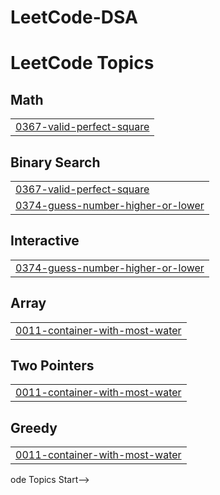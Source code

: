 # LeetCode-DSA

<!---LeetCode Topics Start-->
# LeetCode Topics
## Math
|  |
| ------- |
| [0367-valid-perfect-square](https://github.com/amulyakurapat/LeetCode-DSA/tree/master/0367-valid-perfect-square) |
## Binary Search
|  |
| ------- |
| [0367-valid-perfect-square](https://github.com/amulyakurapat/LeetCode-DSA/tree/master/0367-valid-perfect-square) |
| [0374-guess-number-higher-or-lower](https://github.com/amulyakurapat/LeetCode-DSA/tree/master/0374-guess-number-higher-or-lower) |
## Interactive
|  |
| ------- |
| [0374-guess-number-higher-or-lower](https://github.com/amulyakurapat/LeetCode-DSA/tree/master/0374-guess-number-higher-or-lower) |
## Array
|  |
| ------- |
| [0011-container-with-most-water](https://github.com/amulyakurapat/LeetCode-DSA/tree/master/0011-container-with-most-water) |
## Two Pointers
|  |
| ------- |
| [0011-container-with-most-water](https://github.com/amulyakurapat/LeetCode-DSA/tree/master/0011-container-with-most-water) |
## Greedy
|  |
| ------- |
| [0011-container-with-most-water](https://github.com/amulyakurapat/LeetCode-DSA/tree/master/0011-container-with-most-water) |
<!---LeetCode Topics End-->ode Topics Start-->
